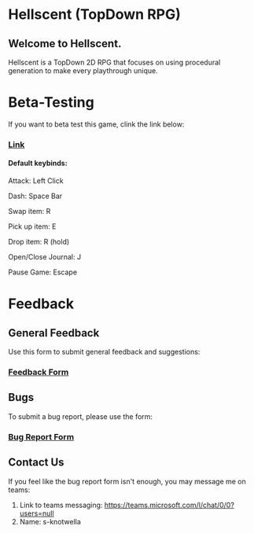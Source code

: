 # Hellscent (TopDown RPG)
## Welcome to Hellscent. 
Hellscent is a TopDown 2D RPG that focuses on using procedural generation to make every playthrough unique.
# Beta-Testing
If you want to beta test this game, clink the link below:


### [Link](https://hellscenthtml.s3.us-west-2.amazonaws.com/Clean+Build+7/index.html) 

#### Default keybinds:

Attack: Left Click

Dash: Space Bar

Swap item: R

Pick up item: E

Drop item: R (hold)  

Open/Close Journal: J

Pause Game: Escape


# Feedback

## General Feedback  
Use this form to submit general feedback and suggestions:

### [Feedback Form](https://forms.office.com/Pages/ResponsePage.aspx?id=OUFKmQZ8HkmAmHkAbVdd4JoWOzloFEBHsLJRs7ltMPlUQkVMVllQUVhZTVVUVE40NVFPV1VHTUwwUC4u&wdLOR=cDD7515A8-52BC-4C2B-BFE4-1E1DD9FE0E07)



## Bugs
To submit a bug report, please use the form: 

### [Bug Report Form](https://forms.office.com/Pages/ResponsePage.aspx?id=OUFKmQZ8HkmAmHkAbVdd4JoWOzloFEBHsLJRs7ltMPlUMVJESlNBQ1JRUkwzVzBaUTdOS1VWTVdVQy4u)


## Contact Us
If you feel like the bug report form isn't enough, you may message me on teams:
1. Link to teams messaging: https://teams.microsoft.com/l/chat/0/0?users=null
2. Name: s-knotwella



